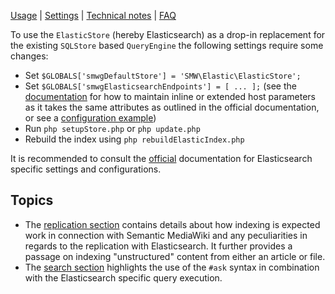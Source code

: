 [Usage][section:usage] | [Settings][section:config] | [Technical notes][section:technical] | [FAQ][section:faq]

To use the `ElasticStore` (hereby Elasticsearch) as a drop-in replacement for the existing `SQLStore` based `QueryEngine` the following settings require some changes:

- Set `$GLOBALS['smwgDefaultStore'] = 'SMW\Elastic\ElasticStore';`
- Set `$GLOBALS['smwgElasticsearchEndpoints'] = [ ... ];` (see the [documentation][es:conf:hosts] for how to maintain inline or extended host parameters as it takes the same attributes as outlined in the official documentation, or see a [configuration example][conf:example])
- Run `php setupStore.php` or `php update.php`
- Rebuild the index using `php rebuildElasticIndex.php`

It is recommended to consult the [official][es:conf] documentation for Elasticsearch specific settings and configurations.

## Topics

- The [replication section][section:replication] contains details about how indexing is expected work in connection with Semantic MediaWiki and any peculiarities in regards to the replication with Elasticsearch. It further provides a passage on indexing "unstructured" content from either an article or file.
- The [search section][section:search] highlights the use of the `#ask` syntax in combination with the Elasticsearch specific query execution.

[es:conf]: https://www.elastic.co/guide/en/elasticsearch/reference/6.1/system-config.html
[es:conf:hosts]: https://www.elastic.co/guide/en/elasticsearch/client/php-api/current/configuration.html
[es:php-api]: https://www.elastic.co/guide/en/elasticsearch/client/php-api/6.0/_installation_2.html
[conf:example]:https://github.com/SemanticMediaWiki/SemanticMediaWiki/blob/master/src/Elastic/docs/config.md
[section:usage]: https://github.com/SemanticMediaWiki/SemanticMediaWiki/blob/master/src/Elastic/docs/usage.md
[section:config]: https://github.com/SemanticMediaWiki/SemanticMediaWiki/blob/master/src/Elastic/docs/config.md
[section:technical]: https://github.com/SemanticMediaWiki/SemanticMediaWiki/blob/master/src/Elastic/docs/technical.md
[section:faq]: https://github.com/SemanticMediaWiki/SemanticMediaWiki/blob/master/src/Elastic/docs/faq.md
[section:replication]: https://github.com/SemanticMediaWiki/SemanticMediaWiki/blob/master/src/Elastic/docs/replication.md
[section:search]: https://github.com/SemanticMediaWiki/SemanticMediaWiki/blob/master/src/Elastic/docs/search.md
